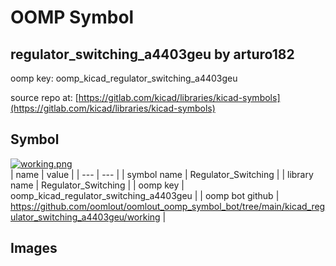 # OOMP Symbol  
## regulator_switching_a4403geu  by arturo182  
  
oomp key: oomp_kicad_regulator_switching_a4403geu  
  
source repo at: [https://gitlab.com/kicad/libraries/kicad-symbols](https://gitlab.com/kicad/libraries/kicad-symbols)  
## Symbol  
  
[![working.png](working_600.png)](working.png)  
| name | value | 
| --- | --- | 
| symbol name | Regulator_Switching | 
| library name | Regulator_Switching | 
| oomp key | oomp_kicad_regulator_switching_a4403geu | 
| oomp bot github | https://github.com/oomlout/oomlout_oomp_symbol_bot/tree/main/kicad_regulator_switching_a4403geu/working | 
## Images  
